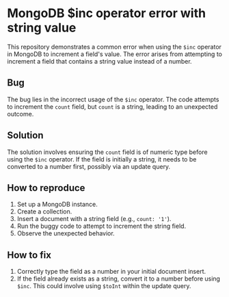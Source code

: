 # MongoDB $inc operator error with string value

This repository demonstrates a common error when using the `$inc` operator in MongoDB to increment a field's value. The error arises from attempting to increment a field that contains a string value instead of a number.

## Bug
The bug lies in the incorrect usage of the `$inc` operator.  The code attempts to increment the `count` field, but `count` is a string, leading to an unexpected outcome.

## Solution
The solution involves ensuring the `count` field is of numeric type before using the `$inc` operator.  If the field is initially a string, it needs to be converted to a number first, possibly via an update query.

## How to reproduce
1.  Set up a MongoDB instance.
2.  Create a collection.
3.  Insert a document with a string field (e.g., `count: '1'`).
4.  Run the buggy code to attempt to increment the string field.
5.  Observe the unexpected behavior.

## How to fix
1.  Correctly type the field as a number in your initial document insert.
2.  If the field already exists as a string, convert it to a number before using `$inc`.   This could involve using `$toInt` within the update query.